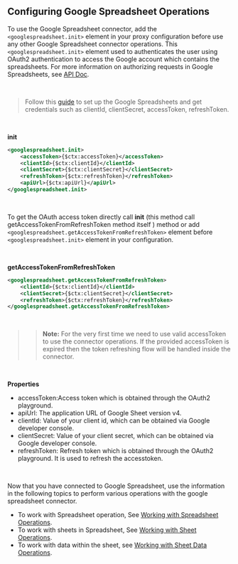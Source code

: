 ## Configuring Google Spreadsheet Operations

To use the Google Spreadsheet connector, add the `<googlespreadsheet.init>` element in your proxy configuration before use any other
Google Spreadsheet connector operations. This `<googlespreadsheet.init>` element used to authenticates  the user using OAuth2 authentication
to access the Google account which contains the spreadsheets. For more information on authorizing requests in Google Spreadsheets, see [API Doc](https://developers.google.com/sheets/api/guides/authorizing).

<br/>

> Follow this [guide](https://docs.wso2.com/display/IntegrationCloud/Get+Credentials+for+Google+Spreadsheet) to set up the Google Spreadsheets and get credentials such as clientId, clientSecret, accessToken, refreshToken.

<br/>

**init**
```xml
<googlespreadsheet.init>
    <accessToken>{$ctx:accessToken}</accessToken>
    <clientId>{$ctx:clientId}</clientId>
    <clientSecret>{$ctx:clientSecret}</clientSecret>
    <refreshToken>{$ctx:refreshToken}</refreshToken>
    <apiUrl>{$ctx:apiUrl}</apiUrl>
</googlespreadsheet.init>
```

<br/>

To get the OAuth access token directly call **init** (this method call getAccessTokenFromRefreshToken method itself )  method or add  `<googlespreadsheet.getAccessTokenFromRefreshToken>` element before `<googlespreadsheet.init>` element in your configuration.

<br/>

**getAccessTokenFromRefreshToken**
```xml
<googlespreadsheet.getAccessTokenFromRefreshToken>
    <clientId>{$ctx:clientId}</clientId>
    <clientSecret>{$ctx:clientSecret}</clientSecret>
    <refreshToken>{$ctx:refreshToken}</refreshToken>
</googlespreadsheet.getAccessTokenFromRefreshToken>
```

<br/>

>> **Note:** For the very first time we need to use valid accessToken to use the connector operations. If the provided accessToken is expired then the token refreshing flow will be handled inside the connector.

<br/>

**Properties**

* accessToken:Access token which is obtained through the OAuth2 playground.
* apiUrl: The application URL of Google Sheet version v4.
* clientId: Value of your client id, which can be obtained via Google developer console.
* clientSecret: Value of your client secret, which can be obtained via Google developer console.
* refreshToken: Refresh token which is obtained through the OAuth2 playground. It is used to refresh the accesstoken.

<br/>

Now that you have connected to Google Spreadsheet, use the information in the following topics to perform various operations with the google spreadsheet connector.

* To work with Spreadsheet operation, See [Working with Spreadsheet Operations](workWithSpreadsheet.md).
* To work with sheets in Spreadsheet, See [Working with Sheet Operations](workWithSheet.md).
* To work with data within the sheet, see [Working with Sheet Data Operations](workWithSheetData.md).